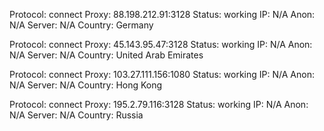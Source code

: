 Protocol: connect
Proxy: 88.198.212.91:3128
Status: working
IP: N/A
Anon: N/A
Server: N/A
Country: Germany

Protocol: connect
Proxy: 45.143.95.47:3128
Status: working
IP: N/A
Anon: N/A
Server: N/A
Country: United Arab Emirates

Protocol: connect
Proxy: 103.27.111.156:1080
Status: working
IP: N/A
Anon: N/A
Server: N/A
Country: Hong Kong

Protocol: connect
Proxy: 195.2.79.116:3128
Status: working
IP: N/A
Anon: N/A
Server: N/A
Country: Russia

